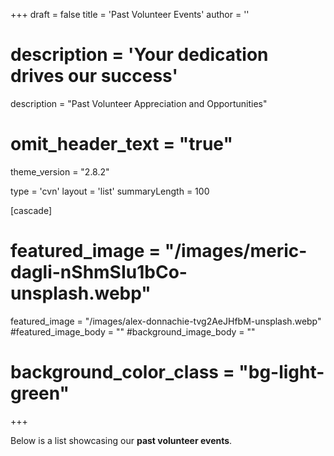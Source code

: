 +++
draft = false
title = 'Past Volunteer Events'
author = ''
# description = 'Your dedication drives our success'
description = "Past Volunteer Appreciation and Opportunities"

# omit_header_text = "true"
theme_version = "2.8.2"

type = 'cvn'
layout = 'list'
summaryLength = 100


[cascade]
# featured_image = "/images/meric-dagli-nShmSIu1bCo-unsplash.webp"
  featured_image = "/images/alex-donnachie-tvg2AeJHfbM-unsplash.webp"
  #featured_image_body = ""
  #background_image_body = ""
  # background_color_class = "bg-light-green"

+++

Below is a list showcasing our <b class="nowrap">past volunteer events</b>.
